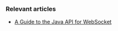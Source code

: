 ### Relevant articles

- [A Guide to the Java API for WebSocket](http://www.nklkarthi.com/java-websockets)
